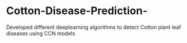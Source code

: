 # Cotton-Disease-Prediction-
Developed  different deeplearning algorithms to detect Cotton plant leaf diseases using CCN models
